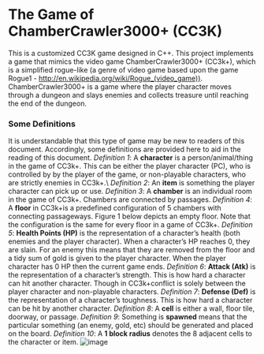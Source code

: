 # The Game of ChamberCrawler3000+ (CC3K)
This is a customized CC3K game designed in C++. This project implements a game that mimics the video game ChamberCrawler3000+ (CC3k+), which is a simplified rogue-like (a genre of video game based upon the game Rogue1 - http://en.wikipedia.org/wiki/Rogue_(video_game)).
ChamberCrawler3000+ is a game where the player character moves through a dungeon and slays enemies and collects treasure until reaching the end of the dungeon.

### Some Definitions
It is understandable that this type of game may be new to readers of this document. Accordingly, some definitions are provided
here to aid in the reading of this document.
*Definition 1*: A **character** is a person/animal/thing in the game of CC3k+. This can be either the player character (PC), who
is controlled by by the player of the game, or non-playable characters, who are strictly enemies in CC3k+.\\
*Definition 2*: An **item** is something the player character can pick up or use.
*Definition 3*: A **chamber** is an individual room in the game of CC3k+. Chambers are connected by passages.
*Definition 4*: A **floor** in CC3k+is a predefined configuration of 5 chambers with connecting passageways. Figure 1 below depicts
an empty floor. Note that the configuration is the same for every floor in a game of CC3k+.
*Definition 5*: **Health Points (HP)** is the representation of a character’s health (both enemies and the player character). When
a character’s HP reaches 0, they are slain. For an enemy this means that they are removed from the floor and a tidy sum
of gold is given to the player character. When the player character has 0 HP then the current game ends.
*Definition 6*: **Attack (Atk)** is the representation of a character’s strength. This is how hard a character can hit another
character. Though in CC3k+conflict is solely between the player character and non-playable characters.
*Definition 7*: **Defense (Def)** is the representation of a character’s toughness. This is how hard a character can be hit by
another character.
*Definition 8*: A **cell** is either a wall, floor tile, doorway, or passage.
*Definition 9*: Something is **spawned** means that the particular something (an enemy, gold, etc) should be generated and
placed on the board.
*Definition 10*: A **1 block radius** denotes the 8 adjacent cells to the character or item.
![image](https://user-images.githubusercontent.com/118148925/210157617-28403458-3597-4dac-9dc4-8502803be60e.png)



